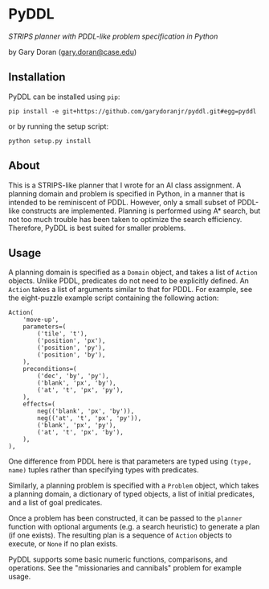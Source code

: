 PyDDL
=====
_STRIPS planner with PDDL-like problem specification in Python_

by Gary Doran (<gary.doran@case.edu>)

Installation
------------
PyDDL can be installed using `pip`:

    pip install -e git+https://github.com/garydoranjr/pyddl.git#egg=pyddl

or by running the setup script:

    python setup.py install

About
-----
This is a STRIPS-like planner that I wrote for an AI class assignment. A
planning domain and problem is specified in Python, in a manner that is intended
to be reminiscent of PDDL. However, only a small subset of PDDL-like constructs
are implemented. Planning is performed using A* search, but not too much trouble
has been taken to optimize the search efficiency. Therefore, PyDDL is best
suited for smaller problems.

Usage
-----
A planning domain is specified as a `Domain` object, and takes a list of
`Action` objects. Unlike PDDL, predicates do not need to be explicitly defined.
An `Action` takes a list of arguments similar to that for PDDL. For example, see
the eight-puzzle example script containing the following action:

    Action(
        'move-up',
        parameters=(
            ('tile', 't'),
            ('position', 'px'),
            ('position', 'py'),
            ('position', 'by'),
        ),
        preconditions=(
            ('dec', 'by', 'py'),
            ('blank', 'px', 'by'),
            ('at', 't', 'px', 'py'),
        ),
        effects=(
            neg(('blank', 'px', 'by')),
            neg(('at', 't', 'px', 'py')),
            ('blank', 'px', 'py'),
            ('at', 't', 'px', 'by'),
        ),
    ),

One difference from PDDL here is that parameters are typed using `(type, name)`
tuples rather than specifying types with predicates.

Similarly, a planning problem is specified with a `Problem` object, which takes
a planning domain, a dictionary of typed objects, a list of initial predicates,
and a list of goal predicates.

Once a problem has been constructed, it can be passed to the `planner` function
with optional arguments (e.g. a search heuristic) to generate a plan (if one
exists). The resulting plan is a sequence of `Action` objects to execute, or
`None` if no plan exists.

PyDDL supports some basic numeric functions, comparisons, and operations. See
the "missionaries and cannibals" problem for example usage.
